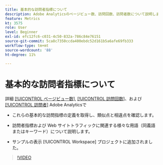 ```yaml
---
title: 基本的な訪問者指標について
description: Adobe Analyticsのページビュー数、訪問回数、訪問者数について説明します。 Web サイトトラフィックを理解するのに役立つ基本的な訪問者指標についてインサイトを得ます。
feature: Metrics
kt: 3575
role: User
level: Beginner
exl-id: efc12fc6-c031-4c50-832a-786c84e76151
source-git-commit: 5ca8c7350ccda400ebdc52d161b5a6afe69fb333
workflow-type: tm+mt
source-wordcount: '88'
ht-degree: 11%

---
```


# 基本的な訪問者指標について

詳細 [[!UICONTROL ページビュー数]](https://experienceleague.adobe.com/docs/analytics/components/metrics/page-views.html?lang=en), [[!UICONTROL 訪問回数]](https://experienceleague.adobe.com/docs/analytics/components/metrics/visits.html?lang=ja)、および [[!UICONTROL 訪問者]](https://experienceleague.adobe.com/docs/analytics/components/metrics/unique-visitors.html?lang=ja) Adobe Analyticsで

* これらの基本的な訪問指標の定義を取得し、類似点と相違点を確認します。

* 訪問者指標および Web サイトトラフィックに関連する様々な用語（同義語またはキーワード）について説明します。

* サンプルの表示 [!UICONTROL Workspace] プロジェクトに追加されました。

>[!VIDEO](https://video.tv.adobe.com/v/28774/?quality=12&learn=on)
